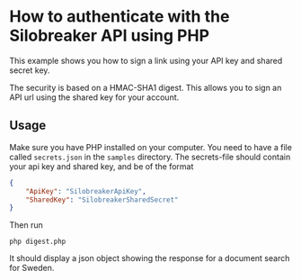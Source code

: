 # How to authenticate with the Silobreaker API using PHP

This example shows you how to sign a link using your API key and shared secret key.

The security is based on a HMAC-SHA1 digest. This allows you to sign an API url
using the shared key for your account.

## Usage

Make sure you have PHP installed on your computer.
You need to have a file called `secrets.json` in the `samples`
directory. The secrets-file should contain your api key and shared key, and be
of the format

```json
{
    "ApiKey": "SilobreakerApiKey",
    "SharedKey": "SilobreakerSharedSecret"
}
```

Then run

```
php digest.php
```

It should display a json object showing the response for a document search for Sweden.